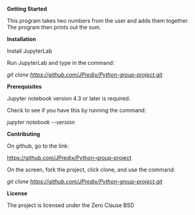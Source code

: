 **Getting Started**

This program takes two numbers from the user and adds them together. The program then prints out the sum.


**Installation**

Install JupyterLab

Run JupyterLab and type in the command:

*git clone https://github.com/JPredix/Python-group-project.git*


**Prerequisites**

Jupyter notebook version 4.3 or later is required.

Check to see if you have this by running the command:

*jupyter notebook --version*


**Contributing**

On github, go to the link:

https://github.com/JPredix/Python-group-project

On the screen, fork the project, click clone, and use the command:

*git clone https://github.com/JPredix/Python-group-project.git*


**License**

The project is licensed under the Zero Clause BSD
